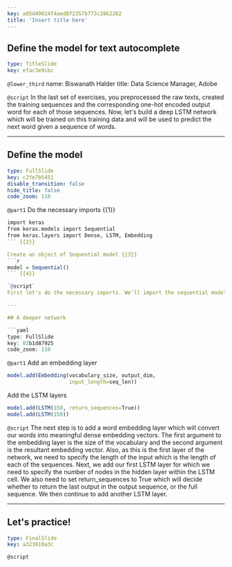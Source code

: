 ```yaml
---
key: a05d49024f4aed8f2357b773c2862262
title: 'Insert title here'
---
```


## Define the model for text autocomplete

```yaml
type: TitleSlide
key: efac3e9cbc
```

`@lower_third`
name: Biswanath Halder
title: Data Science Manager, Adobe

`@script`
In the last set of exercises, you preprocessed the raw texts, created the training sequences and the corresponding one-hot encoded output word for each of those sequences. Now, let's build a deep LSTM network which will be trained on this training data and will be used to predict the next word given a sequence of words.

---

## Define the model

```yaml
type: FullSlide
key: c2fe7b5451
disable_transition: false
hide_title: false
code_zoom: 110
```

`@part1`
Do the necessary imports {{1}}
```r
import keras
from keras.models import Sequential
from keras.layers import Dense, LSTM, Embedding
``` {{2}}

Create an object of Sequential model {{3}}
```r
model = Sequential()
``` {{4}}

`@script`
First let's do the necessary imports. We'll import the sequential model from Keras. We'll also import the Embedding, LSTM and the Dense layer. Next we'll start building the network by instantiating the sequential model. The sequential approach helps us to easily stack layers into our network without worrying too much about all the tensors and their shapes flowing through the model.

---

## A deeper network

```yaml
type: FullSlide
key: 02b1d87925
code_zoom: 110
```

`@part1`
Add an embedding layer
```r
model.add(Embedding(vocabulary_size, output_dim, 
                    input_length=seq_len))
```
Add the LSTM layers
```r
model.add(LSTM(150, return_sequences=True))
model.add(LSTM(150))
```

`@script`
The next step is to add a word embedding layer which will convert our words into meaningful dense embedding vectors. The first argument to the embedding layer is the size of the vocabulary and the second argument is the resultant embedding vector. Also, as this is the first layer of the network, we need to specify the length of the input which is the length of each of the sequences. Next, we add our first LSTM layer for which we need to specify the number of nodes in the hidden layer within the LSTM cell. We also need to set return_sequences to True which will decide whether to return the last output in the output sequence, or the full sequence. We then continue to add another LSTM layer.

---

## Let's practice!

```yaml
type: FinalSlide
key: a323810a3c
```

`@script`
